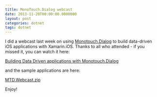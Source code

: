 ```yaml
---
title: MonoTouch.Dialog webcast
date: 2013-11-20T00:00:00.0000000
layout: post
categories: dotnet
tags: dotnet
---
```


I did a webcast last week on using [Monotouch.Dialog](https://github.com/migueldeicaza/MonoTouch.Dialog) to build data-driven iOS applications with Xamarin.iOS. Thanks to all who attended - if you missed it, you can watch it here:

[Building Data Driven applications with Monotouch.Dialog](http://www.develop.com/webcasts/watch/526017dcd588bf08f82ac930/building-data-driven-applications-for-ios-in-csharp)

and the sample applications are here:

[MTD.Webcast.zip](/samples/MTD.Webcast.zip)

Enjoy!
